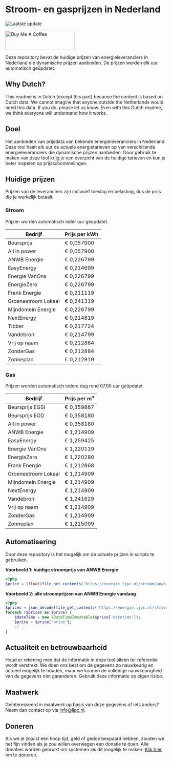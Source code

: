 # Stroom- en gasprijzen in Nederland

![Laatste update](https://img.shields.io/badge/laatste%20update-2025--05--28%2016%3A00%20CET-brightgreen)

<a href="https://www.buymeacoffee.com/Lars-" target="_blank"><img src="https://cdn.buymeacoffee.com/buttons/v2/default-orange.png" alt="Buy Me A Coffee" height="60" style="height: 60px !important;width: 217px !important;" ></a>

Deze repository bevat de huidige prijzen van energieleveranciers in Nederland die dynamische prijzen aanbieden. De prijzen worden elk uur automatisch geüpdatet.

## Why Dutch?

This readme is in Dutch (except this part) because the content is based on Dutch data. We cannot imagine that anyone outside the Netherlands would need this data. If you do, please let us know. Even with this Dutch readme, we think
everyone will understand how it works.

## Doel

Het aanbieden van prijsdata van bekende energieleveranciers in Nederland. Deze tool haalt elk uur de actuele energietarieven op van verschillende energieleveranciers die dynamische prijzen aanbieden. Door gebruik te maken van deze tool
krijg je een overzicht van de huidige tarieven en kun je beter inspelen op prijsschommelingen.

## Huidige prijzen

Prijzen van de leveranciers zijn inclusief toeslag en belasting, dus de prijs die je werkelijk betaalt.

### Stroom

Prijzen worden automatisch ieder uur geüpdatet.

 Bedrijf | Prijs per kWh 
---------|---------------
Beursprijs | € 0,057900
All in power | € 0,057900
ANWB Energie | € 0,226799
EasyEnergy | € 0,214699
Energie VanOns | € 0,226799
EnergieZero | € 0,226799
Frank Energie | € 0,211119
Groenestroom Lokaal | € 0,241319
Mijndomein Energie | € 0,226799
NextEnergy | € 0,214819
Tibber | € 0,217724
Vandebron | € 0,214799
Vrij op naam | € 0,212884
ZonderGas | € 0,212884
Zonneplan | € 0,212919


### Gas

Prijzen worden automatisch iedere dag rond 07.00 uur geüpdatet.

 Bedrijf | Prijs per m³ 
---------|--------------
Beursprijs EGSI | € 0,359867
Beursprijs EOD | € 0,358180
All in power | € 0,358180
ANWB Energie | € 1,214909
EasyEnergy | € 1,259425
Energie VanOns | € 1,220119
EnergieZero | € 1,220280
Frank Energie | € 1,212868
Groenestroom Lokaal | € 1,214909
Mijndomein Energie | € 1,214909
NextEnergy | € 1,214909
Vandebron | € 1,241629
Vrij op naam | € 1,214909
ZonderGas | € 1,214909
Zonneplan | € 1,215009


## Automatisering

Door deze repository is het mogelijk om de actuele prijzen in scripts te gebruiken.

**Voorbeeld 1: huidige stroomprijs van ANWB Energie**

```php
<?php
$price = (float)file_get_contents('https://energie.ljpc.nl/stroom/anwb-energie-nu.txt');

```

**Voorbeeld 2: alle stroomprijzen van ANWB Energie vandaag**

```php
<?php
$prices = json_decode(file_get_contents('https://energie.ljpc.nl/stroom/all-in-power-vandaag.json'),true);
foreach ($prices as $price) {
    $dateTime = new \DateTimeImmutable($price['datetime']);
    $price = $price['price'];
    // ...
}
```

## Actualiteit en betrouwbaarheid

Houd er rekening mee dat de informatie in deze tool alleen ter referentie wordt verstrekt. We doen ons best om de gegevens zo nauwkeurig en actueel mogelijk te houden, maar we kunnen de volledige nauwkeurigheid van de gegevens niet
garanderen. Gebruik deze informatie op eigen risico.

## Maatwerk

Geïnteresseerd in maatwerk op basis van deze gegevens of iets anders? Neem dan contact op
via [info@ljpc.nl](mailto:info@ljpc.nl?subject=Energie%20prijzen).

## Doneren

Als we je zojuist een hoop tijd, geld of gedoe bespaard hebben, zouden we het fijn vinden als je zou willen overwegen een
donatie te doen. Alle donaties worden gebruikt om systemen als dit mogelijk te
maken. [Klik hier](https://www.buymeacoffee.com/Lars-) om te doneren.
